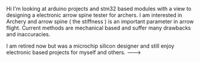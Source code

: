 Hi I'm looking at arduino projects and stm32 based modules with a view to designing a electronic arrow spine tester for archers. 
I am interested in Archery and arrow spine ( the stiffness ) is an important parameter in arrow flight. Current methods are mechanical 
based and suffer many drawbacks and inaccuracies.

I am retired now but was a microchip silicon designer and still enjoy electronic based projects for myself and others.
--->
